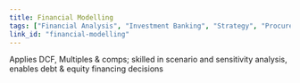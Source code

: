 ```yaml
---
title: Financial Modelling
tags: ["Financial Analysis", "Investment Banking", "Strategy", "Procurement"]
link_id: "financial-modelling"
---
```


Applies DCF, Multiples & comps; skilled in scenario and sensitivity analysis, enables debt & equity financing decisions
